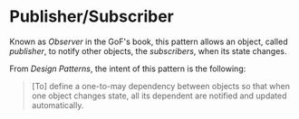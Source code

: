 Publisher/Subscriber
====================
Known as *Observer* in the GoF's book, this pattern allows an object, called *publisher*, to notify other objects, the *subscribers*, when its state changes.

From *Design Patterns*, the intent of this pattern is the following:

>[To] define a one-to-may dependency between objects so that when one object changes state, all its dependent are notified and updated automatically.

